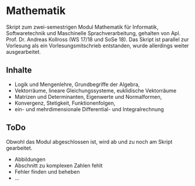 # Mathematik
Skript zum zwei-semestrigen Modul Mathematik für Informatik, Softwaretechnik und Maschinelle Sprachverarbeitung, gehalten von Apl. Prof. Dr. Andreas Kollross (WS 17/18 und SoSe 18).
Das Skript ist parallel zur Vorlesung als ein Vorlesungsmitschrieb entstanden, wurde allerdings weiter ausgearbeitet.

## Inhalte
* Logik und Mengenlehre, Grundbegriffe der Algebra, 
* Vektorräume, lineare Gleichungssysteme, euklidische Vektorräume
* Matrizen und Determinanten, Eigenwerte und Normalformen,
* Konvergenz, Stetigkeit, Funktionenfolgen, 
* ein- und mehrdimensionale Differential- und Integralrechnung

## ToDo
Obwohl das Modul abgeschlossen ist, wird ab und zu noch am Skript gearbeitet.
* Abbildungen
* Abschnitt zu komplexen Zahlen fehlt
* Fehler finden und beheben
* ...
